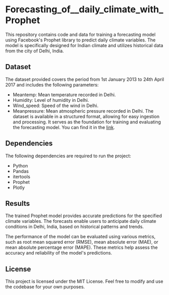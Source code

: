 # Forecasting_of__daily_climate_with_Prophet
This repository contains code and data for training a forecasting model using Facebook's Prophet library to predict daily climate variables. The model is specifically designed for Indian climate and utilizes historical data from the city of Delhi, India.
## Dataset
The dataset provided covers the period from 1st January 2013 to 24th April 2017 and includes the following parameters:

- Meantemp: Mean temperature recorded in Delhi.
- Humidity: Level of humidity in Delhi.
- Wind_speed: Speed of the wind in Delhi.
- Meanpressure: Mean atmospheric pressure recorded in Delhi.
The dataset is available in a structured format, allowing for easy ingestion and processing. It serves as the foundation for training and evaluating the forecasting model. You can find it in the [link](https://www.kaggle.com/datasets/sumanthvrao/daily-climate-time-series-data?datasetId=312121&searchQuery=prophet).

##  Dependencies
The following dependencies are required to run the project:

- Python
- Pandas
- itertools
- Prophet
- Plotly

## Results
The trained Prophet model provides accurate predictions for the specified climate variables. The forecasts enable users to anticipate daily climate conditions in Delhi, India, based on historical patterns and trends.

The performance of the model can be evaluated using various metrics, such as root mean squared error (RMSE), mean absolute error (MAE), or mean absolute percentage error (MAPE). These metrics help assess the accuracy and reliability of the model's predictions.

## License
This project is licensed under the MIT License. Feel free to modify and use the codebase for your own purposes.
